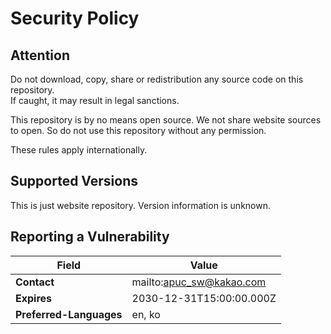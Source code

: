 # Security Policy

## Attention

Do not download, copy, share or redistribution any source code on this repository.   
If caught, it may result in legal sanctions.

This repository is by no means open source. We not share website sources to open. So do not use this repository without any permission.

These rules apply internationally.

## Supported Versions

This is just website repository. Version information is unknown.

## Reporting a Vulnerability

| Field | Value |
|-------|-------|
| **Contact** | mailto:apuc_sw@kakao.com |
| **Expires** | 2030-12-31T15:00:00.000Z |
| **Preferred-Languages** | en, ko |
